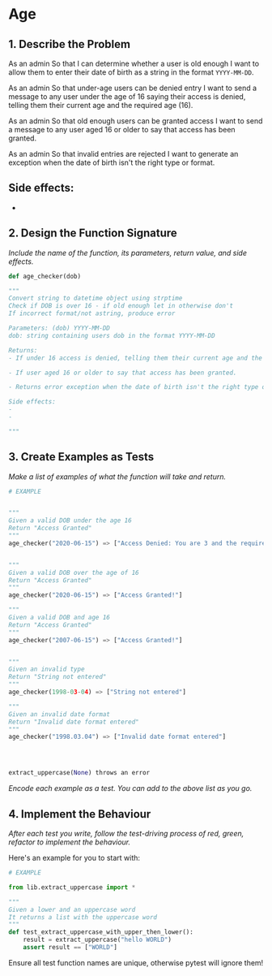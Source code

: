 # Age
## 1. Describe the Problem

As an admin
So that I can determine whether a user is old enough
I want to allow them to enter their date of birth as a string in the format `YYYY-MM-DD`.

As an admin
So that under-age users can be denied entry
I want to send a message to any user under the age of 16 saying their access is denied, telling them their current age and the required age (16).

As an admin
So that old enough users can be granted access
I want to send a message to any user aged 16 or older to say that access has been granted.

As an admin
So that invalid entries are rejected
I want to generate an exception when the date of birth isn't the right type or format.

Side effects:
- 
-

## 2. Design the Function Signature

_Include the name of the function, its parameters, return value, and side effects._

```python
def age_checker(dob)

"""
Convert string to datetime object using strptime
Check if DOB is over 16 - if old enough let in otherwise don't 
If incorrect format/not astring, produce error 

Parameters: (dob) YYYY-MM-DD
dob: string containing users dob in the format YYYY-MM-DD

Returns: 
- If under 16 access is denied, telling them their current age and the required age (16).

- If user aged 16 or older to say that access has been granted.

- Returns error exception when the date of birth isn't the right type or format.

Side effects:
-
-

"""

```

## 3. Create Examples as Tests

_Make a list of examples of what the function will take and return._

```python
# EXAMPLE


"""
Given a valid DOB under the age 16 
Return "Access Granted"
"""
age_checker("2020-06-15") => ["Access Denied: You are 3 and the required age is 16 or over!"]


"""
Given a valid DOB over the age of 16 
Return "Access Granted"
"""
age_checker("2020-06-15") => ["Access Granted!"]

"""
Given a valid DOB and age 16 
Return "Access Granted"
"""
age_checker("2007-06-15") => ["Access Granted!"]


"""
Given an invalid type 
Return "String not entered"
"""
age_checker(1998-03-04) => ["String not entered"]

"""
Given an invalid date format 
Return "Invalid date format entered"
"""
age_checker("1998.03.04") => ["Invalid date format entered"]




extract_uppercase(None) throws an error
```

_Encode each example as a test. You can add to the above list as you go._

## 4. Implement the Behaviour

_After each test you write, follow the test-driving process of red, green, refactor to implement the behaviour._

Here's an example for you to start with:

```python
# EXAMPLE

from lib.extract_uppercase import *

"""
Given a lower and an uppercase word
It returns a list with the uppercase word
"""
def test_extract_uppercase_with_upper_then_lower():
    result = extract_uppercase("hello WORLD")
    assert result == ["WORLD"]
```

Ensure all test function names are unique, otherwise pytest will ignore them!